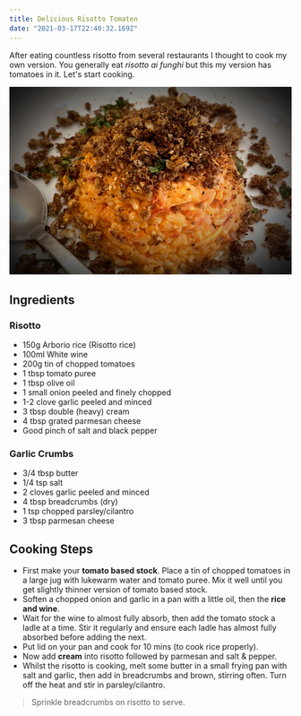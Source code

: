 ```yaml
---
title: Delicious Risotto Tomaten
date: "2021-03-17T22:40:32.169Z"
---
```

After eating countless risotto from several restaurants I thought to cook my own version. You generally eat *risotto ai funghi* but this my version has tomatoes in it. Let's start cooking.

![Recipe risotto tomaten](./final-recipe.jpg)

## Ingredients

### Risotto
- 150g Arborio rice (Risotto rice)
- 100ml White wine
- 200g tin of chopped tomatoes
- 1 tbsp tomato puree
- 1 tbsp olive oil
- 1 small onion peeled and finely chopped
- 1-2 clove garlic peeled and minced
- 3 tbsp double (heavy) cream
- 4 tbsp grated parmesan cheese
- Good pinch of salt and black pepper

### Garlic Crumbs
- 3/4 tbsp butter
- 1/4 tsp salt
- 2 cloves garlic peeled and minced
- 4 tbsp breadcrumbs (dry)
- 1 tsp chopped parsley/cilantro
- 3 tbsp parmesan cheese

## Cooking Steps
- First make your **tomato based stock**. Place a tin of chopped tomatoes in a large jug with lukewarm water and tomato puree. Mix it well until you get slightly thinner version of tomato based stock.
- Soften a chopped onion and garlic in a pan with a little oil, then the **rice and wine**.
- Wait for the wine to almost fully absorb, then add the tomato stock a ladle at a time. Stir it regularly and ensure each ladle has almost fully absorbed before adding the next.
- Put lid on your pan and cook for 10 mins (to cook rice properly).
- Now add **cream** into risotto followed by parmesan and salt & pepper.
- Whilst the risotto is cooking, melt some butter in a small frying pan with salt and garlic, then add in breadcrumbs and brown, stirring often. Turn off the heat and stir in parsley/cilantro.

> Sprinkle breadcrumbs on risotto to serve.
